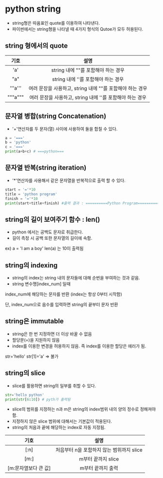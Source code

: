 # python string
* string형은 따옴표인 quote를 이용하여 나타낸다.
* 파이썬에서는 string형을 나타낼 때 4가지 형식의 Qutoe가 모두 허용된다.

## string 형에서의 quote

기호 | 설명 
:-----: | :-----: 
 'a' | string 내에 ""를 포함해야 하는 경우 
 "a" | string 내에 ''를 포함해야 하는 경우 
 '''a''' | 여러 문장을 사용하고, string 내에 ""를 포함해야 하는 경우 
 """a""" | 여러 문장을 사용하고, string 내에 ''를 포함해야 하는 경우 
 
 ## 문자열 병합(string Concatenation)
 
 * '+'연산자를 두 문자(열) 사이에 사용하여 둘을 합칠 수 있다.
  
 ``` python
 a = '==='
 b = 'python'
 c = '==='
 print(a+b+c) # ===python===
 ```
 
 ## 문자열 반복(string iteration)
 
 * '*'연산자를 사용해서 같은 문자열을 반복적으로 출력 할 수 있다.
 ``` python
 start = '='*10
 title = 'python program'
 finish = '='*10
 print(start+title+finish) #출력 결과 : ==========Python Program========== 
 ```

 
 ## string의 길이 보여주기 함수 : len()
 
 * python 에서는 공백도 문자로 취급한다.
 * 길이 측정 시 공백 또한 문자열의 길이에 속함.
 
 ex) a = 'I am a boy' len(a) 는 10이 출력됨 
 
 ## string의 indexing
 * string의 index는 string 내의 문자들에 대해 순번을 부여하는 것과 같음.
 * string 변수명[index_num] 일때
 
 index_num에 해당하는 문자를 반환 (index는 항상 0부터 시작함) 
 
 단, index_num으로 음수를 입력하면 string의 끝부터 문자 반환
 
 ## string은 immutable
 * string은 한 번 지정하면 더 이상 바꿀 수 없음
 * 할당문(=)을 지원하지 않음
 * index를 이용한 변경을 허용하지 않음. 즉 index를 이용한 할당은 에러가 됨.
 
 str='hello' str[1]='a' => 불가
 
 ## string의 slice
 
 * slice를 활용하면 string의 일부를 취할 수 있다.
 
 ```python
 str='hello python'
 print(str[6:10]) # pyth가 출력됨
 ```
 
 * slice의 범위를 지정하는 n과 m은 string의 index범위 내의 양의 정수로 정해져야 함.
 * 지정하지 않은 slice 범위에 대해서는 기본값이 적용된다.
 * string의 처음과 끝에 해당하는 index로 자동 지정됨.
 
 기호 | 설명
 :----: | :----:
 [:n] | 처음부터 n을 포함하지 않는 범위까지 slice
 [m:] | m부터 끝까지 slice
 [m:문자열보다 큰 값] | m부터 끝까지 출력
 
 
 
 
 
 
 
 
 
 
 
 
